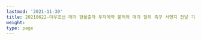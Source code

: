 ```yaml
---
lastmod: '2021-11-30'
title: 20210622-대우조선 매각 현물출자 투자계약 불허와 매각 철회 촉구 서명지 전달 기자회견
weight: 
type: page
---
```

